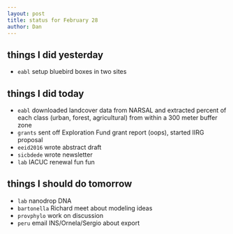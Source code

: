 ```yaml
---
layout: post
title: status for February 28
author: Dan
---
```


## things I did yesterday
* `eabl` setup bluebird boxes in two sites

## things I did today
* `eabl` downloaded landcover data from NARSAL and extracted percent of each class (urban, forest, agricultural) from within a 300 meter buffer zone
* `grants` sent off Exploration Fund grant report (oops), started IIRG proposal
* `eeid2016` wrote abstract draft
* `sicbdede` wrote newsletter
* `lab` IACUC renewal fun fun

## things I should do tomorrow
* `lab` nanodrop DNA
* `bartonella` Richard meet about modeling ideas
* `provphylo` work on discussion 
* `peru` email INS/Ornela/Sergio about export

<i class='fa fa-code' style='color:pink'> </i>
